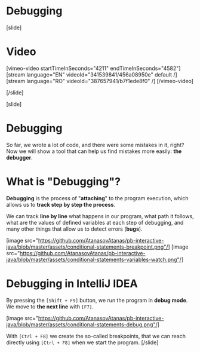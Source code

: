 # Debugging

[slide]
# Video
[vimeo-video startTimeInSeconds="4211" endTimeInSeconds="4582"]
[stream language="EN" videoId="341539841/456a08950e" default /]
[stream language="RO" videoId="387657941/b7f1ede8f0"  /]
[/vimeo-video]

[/slide]

[slide]
# Debugging
So far, we wrote a lot of code, and there were some mistakes in it, right? Now we will show a tool that can help us find mistakes more easily: **the debugger**.

# What is "Debugging"?
**Debugging** is the process of "**attaching**" to the program execution, which allows us to **track step by step the process**. 

We can track **line by line** what happens in our program, what path it follows, what are the values of defined variables at each step of debugging, and many other things that allow us to detect errors (**bugs**).

[image src="https://github.com/AtanasovAtanas/pb-interactive-java/blob/master/assets/conditional-statements-breakpoint.png"/]
[image src="https://github.com/AtanasovAtanas/pb-interactive-java/blob/master/assets/conditional-statements-variables-watch.png"/]

# Debugging in IntelliJ IDEA 
By pressing the `[Shift + F9]` button, we run the program in **debug mode**. We move to **the next line** with `[F7]`.

[image src="https://github.com/AtanasovAtanas/pb-interactive-java/blob/master/assets/conditional-statements-debug.png"/]

With `[Ctrl + F8]` we create the so-called breakpoints, that we can reach directly using `[Ctrl + F8]` when we start the program.
[/slide]